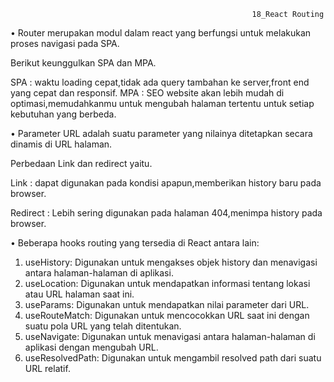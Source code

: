                                                           18_React Routing

•	Router merupakan modul dalam react yang berfungsi untuk melakukan proses navigasi pada SPA.

Berikut keunggulkan SPA dan MPA.

SPA : waktu loading cepat,tidak ada query tambahan ke server,front end yang cepat dan responsif.
MPA : SEO website akan lebih mudah di optimasi,memudahkanmu untuk mengubah halaman tertentu untuk setiap kebutuhan yang berbeda.

•	Parameter URL adalah suatu parameter yang nilainya ditetapkan secara dinamis di URL halaman.

Perbedaan Link dan redirect yaitu.

Link : dapat digunakan pada kondisi apapun,memberikan history baru pada browser.

Redirect : Lebih sering digunakan pada halaman 404,menimpa history pada browser.

•	Beberapa hooks routing yang tersedia di React antara lain:
1.	useHistory: Digunakan untuk mengakses objek history dan menavigasi antara halaman-halaman di aplikasi.
2.	useLocation: Digunakan untuk mendapatkan informasi tentang lokasi atau URL halaman saat ini.
3.	useParams: Digunakan untuk mendapatkan nilai parameter dari URL.
4.	useRouteMatch: Digunakan untuk mencocokkan URL saat ini dengan suatu pola URL yang telah ditentukan.
5.	useNavigate: Digunakan untuk menavigasi antara halaman-halaman di aplikasi dengan mengubah URL.
6.	useResolvedPath: Digunakan untuk mengambil resolved path dari suatu URL relatif.

